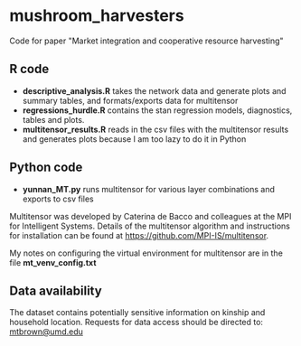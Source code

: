 # mushroom_harvesters

Code for paper "Market integration and cooperative resource harvesting" 

## R code

- **descriptive_analysis.R** takes the network data and generate plots and summary tables, and formats/exports data for multitensor
- **regressions_hurdle.R** contains the stan regression models, diagnostics, tables and plots. 
- **multitensor_results.R** reads in the csv files with the multitensor results and generates plots because I am too lazy to do it in Python

## Python code

- **yunnan_MT.py** runs multitensor for various layer combinations and exports to csv files

Multitensor was developed by Caterina de Bacco and colleagues at the MPI for Intelligent Systems. Details of the multitensor algorithm and instructions for installation can be found at https://github.com/MPI-IS/multitensor.

My notes on configuring the virtual environment for multitensor are in the file **mt_venv_config.txt** 

## Data availability

The dataset contains potentially sensitive information on kinship and household location. Requests for data access should be directed to: mtbrown@umd.edu
